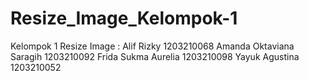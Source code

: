 # Resize_Image_Kelompok-1

 Kelompok 1 Resize Image : 
 Alif Rizky 1203210068
 Amanda Oktaviana Saragih 1203210092
 Frida Sukma Aurelia 1203210098
 Yayuk Agustina 1203210052

